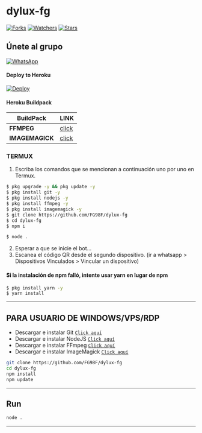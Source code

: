# dylux-fg

<a href="https://github.com/FG98F/dylux-fg/network/members"><img title="Forks" src="https://img.shields.io/github/forks/FG98F/dylux-fg?label=Forks&color=blue&style=flat-square"></a>
<a href="https://github.com/FG98F/dylux-fg/watchers"><img title="Watchers" src="https://img.shields.io/github/watchers/FG98F/dylux-fg?label=Watchers&color=green&style=flat-square"></a>
<a href="https://github.com/FG98F/dylux-fg/stargazers"><img title="Stars" src="https://img.shields.io/github/stars/FG98F/dylux-fg?label=Stars&color=yellow&style=flat-square"></a>




## Únete al grupo
[![WhatsApp](https://img.shields.io/badge/DyLux-25D366?style=for-the-badge&logo=whatsapp&logoColor=white)](https://instabio.cc/fg98ff) 


#### Deploy to Heroku
[![Deploy](https://www.herokucdn.com/deploy/button.svg)](https://heroku.com/deploy?template=https://github.com/FG98F/dylux-fg)

#### Heroku Buildpack
| BuildPack | LINK |
|--------|--------|
| **FFMPEG** |[click](https://github.com/jonathanong/heroku-buildpack-ffmpeg-latest) |
| **IMAGEMAGICK** | [click](https://github.com/DuckyTeam/heroku-buildpack-imagemagick) |

### TERMUX
1. Escriba los comandos que se mencionan a continuación uno por uno en Termux.
```sh
$ pkg upgrade -y && pkg update -y
$ pkg install git -y
$ pkg install nodejs -y
$ pkg install ffmpeg -y
$ pkg install imagemagick -y
$ git clone https://github.com/FG98F/dylux-fg
$ cd dylux-fg
$ npm i 
```
```sh
$ node .
```
2. Esperar a que se inicie el bot...
3. Escanea el código QR desde el segundo dispositivo. (ir a whatsapp > Dispositivos Vinculados > Vincular un dispositivo)


#### Si la instalación de npm falló, intente usar yarn en lugar de npm
```sh
$ pkg install yarn -y
$ yarn install
```
---------


## PARA USUARIO DE WINDOWS/VPS/RDP

* Descargar e instalar Git [`Click aquí`](https://git-scm.com/downloads)
* Descargar e instalar NodeJS [`Click aquí`](https://nodejs.org/en/download)
* Descargar e instalar FFmpeg [`Click aquí`](https://ffmpeg.org/download.html)
* Descargar e instalar ImageMagick [`Click aquí`](https://imagemagick.org/script/download.php)

```bash
git clone https://github.com/FG98F/dylux-fg
cd dylux-fg
npm install
npm update
```

---------

## Run

```bash
node .
```

---------

